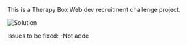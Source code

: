 This is a Therapy Box Web dev recruitment challenge project. 

<img src="https://therapy-box-test.s3.eu-west-2.amazonaws.com/1628580535735" alt="Solution">

Issues to be fixed:
-Not adde